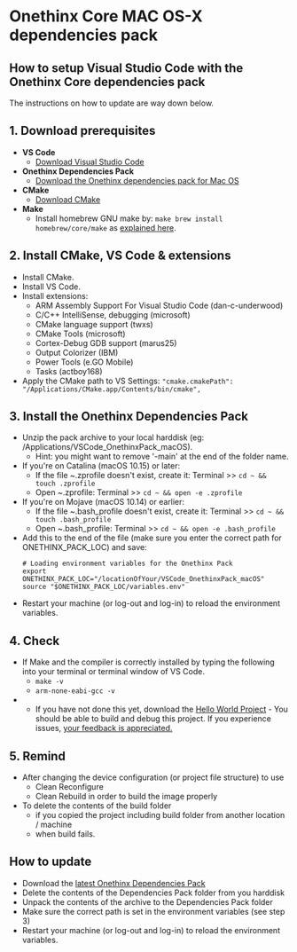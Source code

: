 # Onethinx Core MAC OS-X dependencies pack

## How to setup Visual Studio Code with the Onethinx Core dependencies pack
 The instructions on how to update are way down below.

## 1. Download prerequisites
- **VS Code**
    - [Download Visual Studio Code](https://code.visualstudio.com/download)
- **Onethinx Dependencies Pack**
    - [Download the Onethinx dependencies pack for Mac OS](https://github.com/onethinx/VSCode_OnethinxPack_macOS/archive/refs/heads/main.zip)
- **CMake**
    - [Download CMake](https://cmake.org/download/)
- **Make**
    - Install homebrew GNU make by: `make brew install homebrew/core/make` as [explained here](https://apple.stackexchange.com/questions/261918/how-to-upgrade-gnu-make-in-os-x-el-capitan).
## 2. Install CMake, VS Code & extensions
  - Install CMake.
  - Install VS Code.
  - Install extensions:
    - ARM Assembly Support For Visual Studio Code (dan-c-underwood)
    - C/C++ IntelliSense, debugging (microsoft)
    - CMake language support (twxs)
    - CMake Tools (microsoft)
    - Cortex-Debug GDB support (marus25)
    - Output Colorizer (IBM)
    - Power Tools (e.GO Mobile)
    - Tasks (actboy168)
  - Apply the CMake path to VS Settings: `"cmake.cmakePath": "/Applications/CMake.app/Contents/bin/cmake",`
## 3. Install the Onethinx Dependencies Pack
  - Unzip the pack archive to your local harddisk (eg: /Applications/VSCode_OnethinxPack_macOS).
     - Hint: you might want to remove '-main' at the end of the folder name.
  - If you're on Catalina (macOS 10.15) or later:
    - If the file ~.zprofile doesn't exist, create it: Terminal >> `cd ~ && touch .zprofile`
    - Open ~.zprofile: Terminal >> `cd ~ && open -e .zprofile`
  - If you're on Mojave (macOS 10.14) or earlier:
    - If the file ~.bash_profile doesn't exist, create it: Terminal >> `cd ~ && touch .bash_profile`
    - Open ~.bash_profile: Terminal >> `cd ~ && open -e .bash_profile` 
  - Add this to the end of the file (make sure you enter the correct path for ONETHINX_PACK_LOC) and save:
    ```
    # Loading environment variables for the Onethinx Pack
    export ONETHINX_PACK_LOC="/locationOfYour/VSCode_OnethinxPack_macOS"
    source "$ONETHINX_PACK_LOC/variables.env"
    ```
  - Restart your machine (or log-out and log-in) to reload the environment variables.
## 4. Check
  - If Make and the compiler is correctly installed by typing the following into your terminal or terminal window of VS Code.
    - `make -v`
    - `arm-none-eabi-gcc -v`
  -   - If you have not done this yet, download the [Hello World Project](https://github.com/onethinx/VSCode_HelloWorld)
    - You should be able to build and debug this project. If you experience issues, [your feedback is appreciated.](https://github.com/onethinx/VSCode_OnethinxPack_macOS/issues)
## 5. Remind
  - After changing the device configuration (or project file structure) to use
    - Clean Reconfigure
    - Clean Rebuild
       in order to build the image properly  
  - To delete the contents of the build folder
    - if you copied the project including build folder from another location / machine
    - when build fails.
    
## How to update
  - Download the [latest Onethinx Dependencies Pack](https://github.com/onethinx/VSCode_OnethinxPack_macOS/archive/refs/heads/main.zip)
  - Delete the contents of the Dependencies Pack folder from you harddisk
  - Unpack the contents of the archive to the Dependencies Pack folder
  - Make sure the correct path is set in the environment variables (see step 3)
  - Restart your machine (or log-out and log-in) to reload the environment variables.
